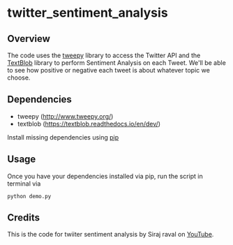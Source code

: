 # twitter_sentiment_analysis

## Overview

The code uses the [tweepy](http://www.tweepy.org/)  library to access the Twitter API and the [TextBlob](https://textblob.readthedocs.io/en/dev/) library to perform Sentiment Analysis on each Tweet. We'll be able to see how positive or negative each tweet is about whatever topic we choose. 

## Dependencies

* tweepy (http://www.tweepy.org/)
* textblob (https://textblob.readthedocs.io/en/dev/)

Install missing dependencies using [pip](https://pip.pypa.io/en/stable/installing/)

## Usage

Once you have your dependencies installed via pip, run the script in terminal via

```
python demo.py
```

## Credits

This is the code for twiiter sentiment analysis by Siraj raval on [YouTube](https://youtu.be/o_OZdbCzHUA).
